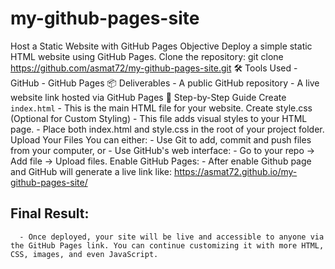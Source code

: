 # my-github-pages-site

Host a Static Website with GitHub Pages
Objective
      Deploy a simple static HTML website using GitHub Pages. Clone the repository: git clone https://github.com/asmat72/my-github-pages-site.git
🛠️ Tools Used
      - GitHub
      - GitHub Pages
📦 Deliverables
      - A public GitHub repository
      - A live website link hosted via GitHub Pages
🚀 Step-by-Step Guide
Create `index.html`
      - This is the main HTML file for your website.
Create style.css (Optional for Custom Styling)
      - This file adds visual styles to your HTML page.
      - Place both index.html and style.css in the root of your project folder.
Upload Your Files
      You can either:
      - Use Git to add, commit and push files from your computer, or
      - Use GitHub's web interface: - Go to your repo → Add file → Upload files.
Enable GitHub Pages:
      - After enable Github page and GitHub will generate a live link like:
             https://asmat72.github.io/my-github-pages-site/
## Final Result:
      - Once deployed, your site will be live and accessible to anyone via the GitHub Pages link. You can continue customizing it with more HTML, CSS, images, and even JavaScript.
